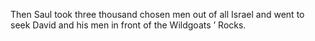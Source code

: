 Then Saul took three thousand chosen men out of all Israel and went to seek David and his men in front of the Wildgoats ’ Rocks.
